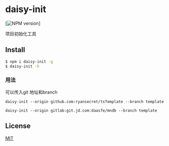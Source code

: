 daisy-init
=======

[![NPM version][npm-image]]

[npm-image]: https://img.shields.io/npm/v/egg-init.svg?style=flat-square
 
 项目初始化工具 

## Install

```bash
$ npm i daisy-init -g
$ daisy-init -h
```
### 用法
可以传入git 地址和branch
```text
daisy-init --origin github.com:ryansecret/tsTemplate --branch template

daisy-init --origin gitlab:git.jd.com:daasfe/mndb --branch template

```


## License

[MIT](LICENSE)
